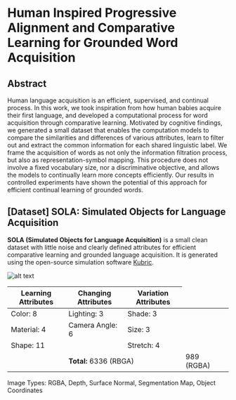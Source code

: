 # Human Inspired Progressive Alignment and Comparative Learning for Grounded Word Acquisition

## Abstract
Human language acquisition is an efficient, supervised, and continual process. In this work, we took inspiration from how human babies acquire their first language, and developed a computational process for word acquisition through comparative learning. Motivated by cognitive findings, we generated a small dataset that enables the computation models to compare the similarities and differences of various attributes, learn to filter out and extract the common information for each shared linguistic label. We frame the acquisition of words as not only the information filtration process, but also as representation-symbol mapping. This procedure does not involve a fixed vocabulary size, nor a discriminative objective, and allows the models to continually learn more concepts efficiently. Our results in controlled experiments have shown the potential of this approach for efficient continual learning of grounded words.


## [Dataset] **SOLA**: **S**imulated **O**bjects for **L**anguage **A**cquisition

**SOLA (Simulated Objects for Language Acquisition)** is a small clean dataset with little noise and clearly defined attributes for efficient comparative learning and grounded language acquisition. It is generated using the open\-source simulation software [Kubric](https://github.com/google-research/kubric).

![alt text](https://github.com/sled-group/Comparative-Learning/blob/main/assets/dataset_figure.png)

<!-- ### Dataset Stats
| <td colspan=2>Learning Attributes  | <td colspan=2>Changing Attributes | <td colspan=2>Variation Attributes |
| ------------- | ------------- | ------------- |
| Color | 8  | Lighting | 3  | Shade | 3 |
| Material | 4  | Camera Angle | 6  | Size |3 |
| Shape | 11 | | | Stretch | 4|  -->

|Learning Attributes  |Changing Attributes |Variation Attributes |
| ------------- | ------------- | ------------- |
| Color: 8 | Lighting: 3  | Shade: 3 |
| Material: 4  | Camera Angle: 6  | Size: 3 |
| Shape: 11 | |Stretch: 4|
<td colspan=2>  **Total:** 6336 (RBGA) | 989 (RGBA)|


Image Types: RGBA, Depth, Surface Normal, Segmentation Map, Object Coordinates
